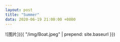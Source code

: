 ```yaml
---
layout: post
title: "Summer"
data: 2020-06-19 21:00:00 +0800
---
```


![图片]({{ "/img/Boat.jpeg" | prepend: site.baseurl }})